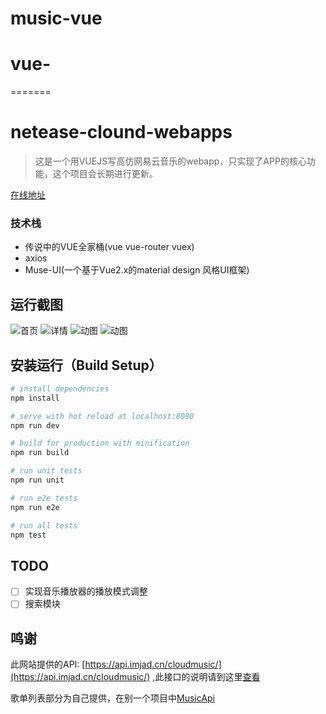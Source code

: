# music-vue

# vue-
=======
# netease-clound-webapps

> 这是一个用VUEJS写高仿网易云音乐的webapp，只实现了APP的核心功能，这个项目会长期进行更新。

[在线地址](http://musicapi.duapp.com/)

### 技术栈
- 传说中的VUE全家桶(vue vue-router vuex)
- axios
- Muse-UI(一个基于Vue2.x的material design 风格UI框架)

## 运行截图
![首页](https://github.com/javaSwing/NeteaseCloudWebApp/raw/master/screenshots/1.png)
![详情](https://github.com/javaSwing/NeteaseCloudWebApp/raw/master/screenshots/2.png)
![动图](https://github.com/javaSwing/NeteaseCloudWebApp/raw/master/screenshots/3.gif)
![动图](https://github.com/javaSwing/NeteaseCloudWebApp/raw/master/screenshots/4.gif)

## 安装运行（Build Setup）

``` bash
# install dependencies
npm install

# serve with hot reload at localhost:8080
npm run dev

# build for production with minification
npm run build

# run unit tests
npm run unit

# run e2e tests
npm run e2e

# run all tests
npm test
```

## TODO

- [ ]  实现音乐播放器的播放模式调整
- [ ]  搜索模块

## 鸣谢

此网站提供的API: [https://api.imjad.cn/cloudmusic/](https://api.imjad.cn/cloudmusic/) ,此接口的说明请到这里[查看](https://api.imjad.cn/cloudmusic/index.html)

歌单列表部分为自己提供，在别一个项目中[MusicApi](https://github.com/javaSwing/MusicAPI)

